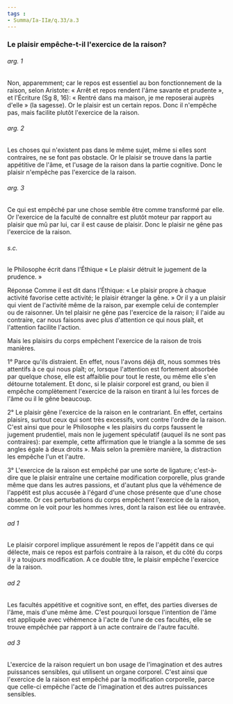 ```yaml
---
tags : 
- Summa/Ia-IIæ/q.33/a.3
---
```


### Le plaisir empêche-t-il l'exercice de la raison?

###### arg. 1
Non, apparemment; car le repos est essentiel au bon fonctionnement de la raison, selon Aristote: « Arrêt et repos rendent l'âme savante et prudente », et l'Écriture (Sg 8, 16): « Rentré dans ma maison, je me reposerai auprès d'elle » (la sagesse). Or le plaisir est un certain repos. Donc il n'empêche pas, mais facilite plutôt l'exercice de la raison. 

###### arg. 2
Les choses qui n'existent pas dans le même sujet, même si elles sont contraires, ne se font pas obstacle. Or le plaisir se trouve dans la partie appétitive de l'âme, et l'usage de la raison dans la partie cognitive. Donc le plaisir n'empêche pas l'exercice de la raison. 

###### arg. 3
Ce qui est empêché par une chose semble être comme transformé par elle. Or l'exercice de la faculté de connaître est plutôt moteur par rapport au plaisir que mû par lui, car il est cause de plaisir. Donc le plaisir ne gêne pas l'exercice de la raison. 

###### s.c.
le Philosophe écrit dans l'Éthique « Le plaisir détruit le jugement de la prudence. » 

Réponse Comme il est dit dans l'Éthique: « Le plaisir propre à chaque activité favorise cette activité; le plaisir étranger la gêne. » Or il y a un plaisir qui vient de l'activité même de la raison, par exemple celui de contempler ou de raisonner. Un tel plaisir ne gêne pas l'exercice de la raison; il l'aide au contraire, car nous faisons avec plus d'attention ce qui nous plaît, et l'attention facilite l'action. 

Mais les plaisirs du corps empêchent l'exercice de la raison de trois manières. 

1° Parce qu'ils distraient. En effet, nous l'avons déjà dit, nous sommes très attentifs à ce qui nous plaît; or, lorsque l'attention est fortement absorbée par quelque chose, elle est affaiblie pour tout le reste, ou même elle s'en détourne totalement. Et donc, si le plaisir corporel est grand, ou bien il empêche complètement l'exercice de la raison en tirant à lui les forces de l'âme ou il le gêne beaucoup. 

2° Le plaisir gêne l'exercice de la raison en le contrariant. En effet, certains plaisirs, surtout ceux qui sont très excessifs, vont contre l'ordre de la raison. C'est ainsi que pour le Philosophe « les plaisirs du corps faussent le jugement prudentiel, mais non le jugement spéculatif (auquel ils ne sont pas contraires): par exemple, cette affirmation que le triangle a la somme de ses angles égale à deux droits ». Mais selon la première manière, la distraction les empêche l'un et l'autre. 

3° L'exercice de la raison est empêché par une sorte de ligature; c'est-à-dire que le plaisir entraîne une certaine modification corporelle, plus grande même que dans les autres passions, et d'autant plus que la véhémence de l'appétit est plus accusée à l'égard d'une chose présente que d'une chose absente. Or ces perturbations du corps empêchent l'exercice de la raison, comme on le voit pour les hommes ivres, dont la raison est liée ou entravée. 

###### ad 1
Le plaisir corporel implique assurément le repos de l'appétit dans ce qui délecte, mais ce repos est parfois contraire à la raison, et du côté du corps il y a toujours modification. A ce double titre, le plaisir empêche l'exercice de la raison. 

###### ad 2
Les facultés appétitive et cognitive sont, en effet, des parties diverses de l'âme, mais d'une même âme. C'est pourquoi lorsque l'intention de l'âme est appliquée avec véhémence à l'acte de l'une de ces facultés, elle se trouve empêchée par rapport à un acte contraire de l'autre faculté. 

###### ad 3
L'exercice de la raison requiert un bon usage de l'imagination et des autres puissances sensibles, qui utilisent un organe corporel. C'est ainsi que l'exercice de la raison est empêché par la modification corporelle, parce que celle-ci empêche l'acte de l'imagination et des autres puissances sensibles. 


